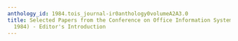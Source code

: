 ```yaml
---
anthology_id: 1984.tois_journal-ir0anthology0volumeA2A3.0
title: Selected Papers from the Conference on Office Information Systems (Toronto,
  1984) - Editor's Introduction
---
```

